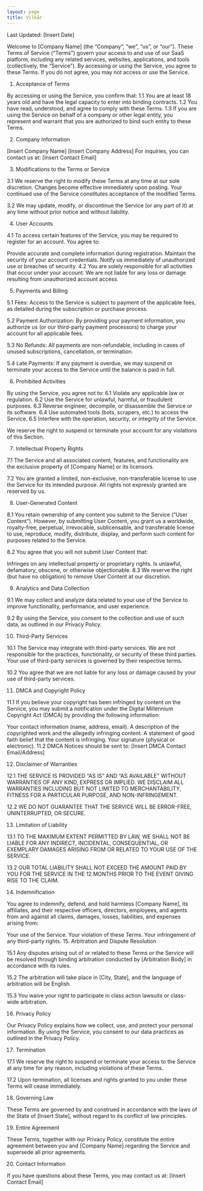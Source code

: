 ```yaml
---
layout: page
title: Vilkår
---
```


Last Updated: [Insert Date]

Welcome to [Company Name] (the “Company”, “we”, “us”, or “our”). These Terms of Service (“Terms”) govern your access to and use of our SaaS platform, including any related services, websites, applications, and tools (collectively, the “Service”). By accessing or using the Service, you agree to these Terms. If you do not agree, you may not access or use the Service.

1. Acceptance of Terms

By accessing or using the Service, you confirm that:
1.1 You are at least 18 years old and have the legal capacity to enter into binding contracts.
1.2 You have read, understood, and agree to comply with these Terms.
1.3 If you are using the Service on behalf of a company or other legal entity, you represent and warrant that you are authorized to bind such entity to these Terms.

2. Company Information

[Insert Company Name]
[Insert Company Address]
For inquiries, you can contact us at: [Insert Contact Email]

3. Modifications to the Terms or Service

3.1 We reserve the right to modify these Terms at any time at our sole discretion. Changes become effective immediately upon posting. Your continued use of the Service constitutes acceptance of the modified Terms.

3.2 We may update, modify, or discontinue the Service (or any part of it) at any time without prior notice and without liability.

4. User Accounts

4.1 To access certain features of the Service, you may be required to register for an account. You agree to:

Provide accurate and complete information during registration.
Maintain the security of your account credentials.
Notify us immediately of unauthorized use or breaches of security.
4.2 You are solely responsible for all activities that occur under your account. We are not liable for any loss or damage resulting from unauthorized account access.

5. Payments and Billing

5.1 Fees: Access to the Service is subject to payment of the applicable fees, as detailed during the subscription or purchase process.

5.2 Payment Authorization: By providing your payment information, you authorize us (or our third-party payment processors) to charge your account for all applicable fees.

5.3 No Refunds: All payments are non-refundable, including in cases of unused subscriptions, cancellation, or termination.

5.4 Late Payments: If any payment is overdue, we may suspend or terminate your access to the Service until the balance is paid in full.

6. Prohibited Activities

By using the Service, you agree not to:
6.1 Violate any applicable law or regulation.
6.2 Use the Service for unlawful, harmful, or fraudulent purposes.
6.3 Reverse engineer, decompile, or disassemble the Service or its software.
6.4 Use automated tools (bots, scrapers, etc.) to access the Service.
6.5 Interfere with the operation, security, or integrity of the Service.

We reserve the right to suspend or terminate your account for any violations of this Section.

7. Intellectual Property Rights

7.1 The Service and all associated content, features, and functionality are the exclusive property of [Company Name] or its licensors.

7.2 You are granted a limited, non-exclusive, non-transferable license to use the Service for its intended purpose. All rights not expressly granted are reserved by us.

8. User-Generated Content

8.1 You retain ownership of any content you submit to the Service (“User Content”). However, by submitting User Content, you grant us a worldwide, royalty-free, perpetual, irrevocable, sublicensable, and transferable license to use, reproduce, modify, distribute, display, and perform such content for purposes related to the Service.

8.2 You agree that you will not submit User Content that:

Infringes on any intellectual property or proprietary rights.
Is unlawful, defamatory, obscene, or otherwise objectionable.
8.3 We reserve the right (but have no obligation) to remove User Content at our discretion.

9. Analytics and Data Collection

9.1 We may collect and analyze data related to your use of the Service to improve functionality, performance, and user experience.

9.2 By using the Service, you consent to the collection and use of such data, as outlined in our Privacy Policy.

10. Third-Party Services

10.1 The Service may integrate with third-party services. We are not responsible for the practices, functionality, or security of these third parties. Your use of third-party services is governed by their respective terms.

10.2 You agree that we are not liable for any loss or damage caused by your use of third-party services.

11. DMCA and Copyright Policy

11.1 If you believe your copyright has been infringed by content on the Service, you may submit a notification under the Digital Millennium Copyright Act (DMCA) by providing the following information:

Your contact information (name, address, email).
A description of the copyrighted work and the allegedly infringing content.
A statement of good faith belief that the content is infringing.
Your signature (physical or electronic).
11.2 DMCA Notices should be sent to:
[Insert DMCA Contact Email/Address]

12. Disclaimer of Warranties

12.1 THE SERVICE IS PROVIDED “AS IS” AND “AS AVAILABLE” WITHOUT WARRANTIES OF ANY KIND, EXPRESS OR IMPLIED. WE DISCLAIM ALL WARRANTIES INCLUDING BUT NOT LIMITED TO MERCHANTABILITY, FITNESS FOR A PARTICULAR PURPOSE, AND NON-INFRINGEMENT.

12.2 WE DO NOT GUARANTEE THAT THE SERVICE WILL BE ERROR-FREE, UNINTERRUPTED, OR SECURE.

13. Limitation of Liability

13.1 TO THE MAXIMUM EXTENT PERMITTED BY LAW, WE SHALL NOT BE LIABLE FOR ANY INDIRECT, INCIDENTAL, CONSEQUENTIAL, OR EXEMPLARY DAMAGES ARISING FROM OR RELATED TO YOUR USE OF THE SERVICE.

13.2 OUR TOTAL LIABILITY SHALL NOT EXCEED THE AMOUNT PAID BY YOU FOR THE SERVICE IN THE 12 MONTHS PRIOR TO THE EVENT GIVING RISE TO THE CLAIM.

14. Indemnification

You agree to indemnify, defend, and hold harmless [Company Name], its affiliates, and their respective officers, directors, employees, and agents from and against all claims, damages, losses, liabilities, and expenses arising from:

Your use of the Service.
Your violation of these Terms.
Your infringement of any third-party rights.
15. Arbitration and Dispute Resolution

15.1 Any disputes arising out of or related to these Terms or the Service will be resolved through binding arbitration conducted by [Arbitration Body] in accordance with its rules.

15.2 The arbitration will take place in [City, State], and the language of arbitration will be English.

15.3 You waive your right to participate in class action lawsuits or class-wide arbitration.

16. Privacy Policy

Our Privacy Policy explains how we collect, use, and protect your personal information. By using the Service, you consent to our data practices as outlined in the Privacy Policy.

17. Termination

17.1 We reserve the right to suspend or terminate your access to the Service at any time for any reason, including violations of these Terms.

17.2 Upon termination, all licenses and rights granted to you under these Terms will cease immediately.

18. Governing Law

These Terms are governed by and construed in accordance with the laws of the State of [Insert State], without regard to its conflict of law principles.

19. Entire Agreement

These Terms, together with our Privacy Policy, constitute the entire agreement between you and [Company Name] regarding the Service and supersede all prior agreements.

20. Contact Information

If you have questions about these Terms, you may contact us at:
[Insert Contact Email]